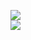 [![](https://img.shields.io/badge/Made%20With-Github%20Spray-lightgrey.svg?style=for-the-badge&logo=github)](https://github.com/Annihil/github-spray#14430)  
[![](https://i.imgur.com/2DrTn0Z.gif)](https://github.com/Annihil/github-spray)